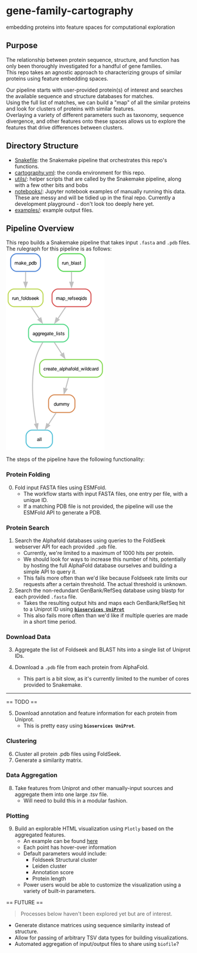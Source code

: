 # gene-family-cartography
embedding proteins into feature spaces for computational exploration

## Purpose
The relationship between protein sequence, structure, and function has only been thoroughly investigated for a handful of gene families.  
This repo takes an agnostic approach to characterizing groups of similar proteins using feature embedding spaces.  

Our pipeline starts with user-provided protein(s) of interest and searches the available sequence and structure databases for matches.  
Using the full list of matches, we can build a "map" of all the similar proteins and look for clusters of proteins with similar features.  
Overlaying a variety of different parameters such as taxonomy, sequence divergence, and other features onto these spaces allows us to explore the features that drive differences between clusters.

## Directory Structure
- [Snakefile](Snakefile): the Snakemake pipeline that orchestrates this repo's functions.
- [cartography.yml](cartography.yml): the conda environment for this repo.
- [utils/](utils/): helper scripts that are called by the Snakemake pipeline, along with a few other bits and bobs
- [notebooks/](notebooks/): Jupyter notebook examples of manually running this data. These are messy and will be tidied up in the final repo. Currently a development playground - don't look too deeply here yet.
- [examples/](examples/): example output files.

## Pipeline Overview
This repo builds a Snakemake pipeline that takes input `.fasta` and `.pdb` files.
The rulegraph for this pipeline is as follows:  
![rulegraph](rulegraph.png)

The steps of the pipeline have the following functionality:

### Protein Folding
0. Fold input FASTA files using ESMFold.
    - The workflow starts with input FASTA files, one entry per file, with a unique ID.
    - If a matching PDB file is not provided, the pipeline will use the ESMFold API to generate a PDB.

### Protein Search
1. Search the Alphafold databases using queries to the FoldSeek webserver API for each provided `.pdb` file.  
    - Currently, we're limited to a maximum of 1000 hits per protein.  
    - We should look for ways to increase this number of hits, potentially by hosting the full AlphaFold database ourselves and building a simple API to query it.
    - This fails more often than we'd like because Foldseek rate limits our requests after a certain threshold. The actual threshold is unknown.  
2. Search the non-redundant GenBank/RefSeq database using blastp for each provided `.fasta` file.  
    - Takes the resulting output hits and maps each GenBank/RefSeq hit to a Uniprot ID using [**`bioservices UniProt`**](https://bioservices.readthedocs.io/en/latest/references.html#module-bioservices.uniprot)
    - This also fails more often than we'd like if multiple queries are made in a short time period.

### Download Data
3. Aggregate the list of Foldseek and BLAST hits into a single list of Uniprot IDs.  

4. Download a `.pdb` file from each protein from AlphaFold.  
    - This part is a bit slow, as it's currently limited to the number of cores provided to Snakemake.

---
== TODO ==

5. Download annotation and feature information for each protein from Uniprot.  
    - This is pretty easy using **`bioservices UniProt`**.  

### Clustering

6. Cluster all protein .pdb files using FoldSeek.  
7. Generate a similarity matrix.

### Data Aggregation

8. Take features from Uniprot and other manually-input sources and aggregate them into one large .tsv file.
    - Will need to build this in a modular fashion.

### Plotting

9. Build an explorable HTML visualization using `Plotly` based on the aggregated features.  
    - An example can be found [here](examples/scatter.html)
    - Each point has hover-over information
    - Default parameters would include:
        - Foldseek Structural cluster
        - Leiden cluster
        - Annotation score
        - Protein length
    - Power users would be able to customize the visualization using a variety of built-in parameters.

== FUTURE ==
> Processes below haven't been explored yet but are of interest.

- Generate distance matrices using sequence similarity instead of structure.
- Allow for passing of arbitrary TSV data types for building visualizations.
- Automated aggregation of input/output files to share using `biofile`?
